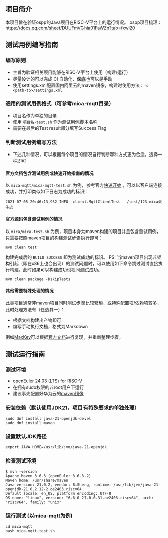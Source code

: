 ## 项目简介
本项目旨在验证ospp的Java项目在RISC-V平台上的运行情况。
ospp项目梳理：https://docs.qq.com/sheet/DUUFmVGhia01FaWZn?tab=fxwl20

## 测试用例编写指南
### 编写原则
- 主旨为验证相关项目能够在RISC-V平台上使用（构建/运行）
- 尽量设计的可以完成 CI 自动化，保底也可以是手动
- 使用settings.xml配置国内阿里云的maven镜像，构建时使用方法：`-s <path-to>/settings.xml`

### 通用的测试用例格式（可参考mica-mqtt目录）
- 项目名作为单独的目录
- 使用 `项目名-test.sh` 作为测试用例脚本名称
- 需要在最后的Test result部分填写Success Flag

### 判断测试用例编写方法
- 下述几种情况，可以根据每个项目的情况自行判断哪种方式更为合适，选择一种即可

#### 官方文档包含测试用例或快速开始指南的情况
以 `mica-mqtt/mica-mqtt-test.sh` 为例，参考官方[快速开始](https://gitee.com/dromara/mica-mqtt/blob/master/example/README.md#%E5%BF%AB%E9%80%9F%E5%BC%80%E5%A7%8B) ，可以以客户端连接成功，并打印类似如下日志为成功的标识：
```
2021-07-05 20:46:13,932 INFO  client.MqttClientTest - /test/123	mica最牛皮
```

#### 官方源码包含测试用例的情况
以 `mica/mica-test.sh` 为例，项目本身为maven构建的项目并且包含测试用例，只需要按照maven项目的构建测试步骤执行即可：
```
mvn clean test
```
构建完成后的 `BUILD SUCCESS` 即为测试成功的标识。
PS: 当maven项目出现非架构引起（即在x86上也会出现）的测试问题时，可以使用如下命令跳过测试直接执行构建，此时如果可以构建成功也视同测试成功。
```
mvn clean package -DskipTests
```

#### 其他需要特殊处理的情况
此类项目通常非maven项目同时测试步骤比较繁琐，或特殊配置项/依赖项较多，此时处理方法有（任选其一）：
- 根据文档构建出产物即可
- 编写手动执行文档，格式为Markdown

例如[MaxKey](https://gitee.com/dromara/MaxKey)可以根据[官方文档](https://www.maxkey.top/doc/docs/install/deploy_linux)进行复现，并重新整理步骤。

## 测试运行指南
### 测试环境
- openEuler 24.03 (LTS) for RISC-V
- 在拥有sudo权限的非root用户下运行
- 建议事先配置好华为云的[maven镜像](https://mirrors.huaweicloud.com/mirrorDetail/5ea0025f2ab89b484a4dd5ce?mirrorName=maven&catalog=language)

### 安装依赖（默认使用JDK21，项目有特殊要求的单独处理）
```
sudo dnf install java-21-openjdk-devel 
sudo dnf install maven
```

### 设置默认JDK路径
```
export JAVA_HOME=/usr/lib/jvm/java-21-openjdk
```

### 检查测试环境
```
$ mvn -version                                
Apache Maven 3.6.3 (openEuler 3.6.3-2)
Maven home: /usr/share/maven
Java version: 21.0.2, vendor: BiSheng, runtime: /usr/lib/jvm/java-21-openjdk-21.0.2.12-2.oe2403.riscv64
Default locale: en_US, platform encoding: UTF-8
OS name: "linux", version: "6.6.0-27.0.0.31.oe2403.riscv64", arch: "riscv64", family: "unix"
```

### 运行测试 (以mica-mqtt为例)
```
cd mica-mqtt
bash mica-mqtt-test.sh
```